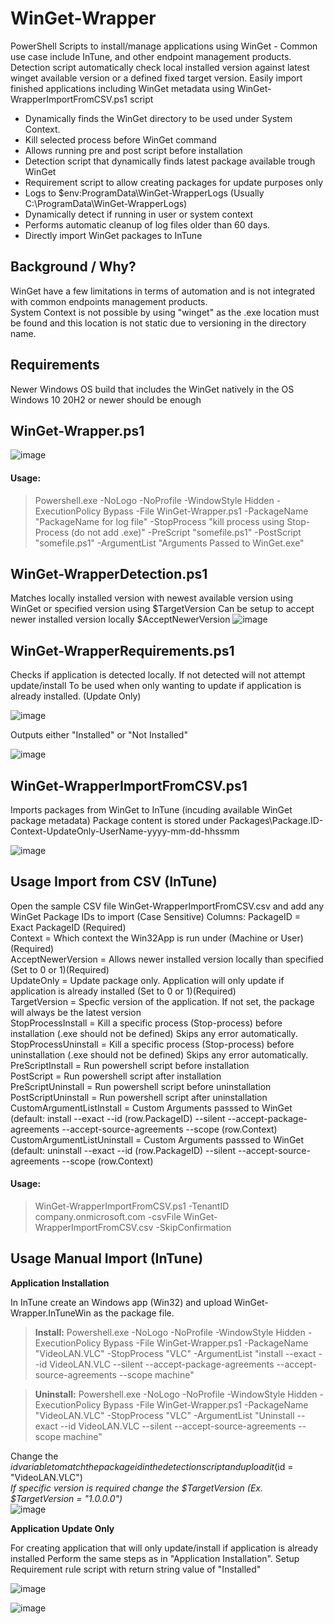 # WinGet-Wrapper  
PowerShell Scripts to install/manage applications using WinGet - Common use case include InTune, and other endpoint management products.
Detection script automatically check local installed version against latest winget available version or a defined fixed target version.
Easily import finished applications including WinGet metadata using WinGet-WrapperImportFromCSV.ps1 script

* Dynamically finds the WinGet directory to be used under System Context.
* Kill selected process before WinGet command
* Allows running pre and post script before installation
* Detection script that dynamically finds latest package available trough WinGet
* Requirement script to allow creating packages for update purposes only
* Logs to $env:ProgramData\WinGet-WrapperLogs (Usually C:\ProgramData\WinGet-WrapperLogs)
* Dynamically detect if running in user or system context
* Performs automatic cleanup of log files older than 60 days.
* Directly import WinGet packages to InTune

## Background / Why?
WinGet have a few limitations in terms of automation and is not integrated with common endpoints management products.  
System Context is not possible by using "winget" as the .exe location must be found and this location is not static due to versioning in the directory name.

## Requirements
Newer Windows OS build that includes the WinGet natively in the OS   
Windows 10 20H2 or newer should be enough

## WinGet-Wrapper.ps1
![image](https://github.com/SorenLundt/WinGet-Wrapper/assets/127216441/4220b44b-7f96-4fb1-84ec-ce416f6f622c)

#### Usage:
>Powershell.exe -NoLogo -NoProfile -WindowStyle Hidden -ExecutionPolicy Bypass -File WinGet-Wrapper.ps1 -PackageName "PackageName for log file" -StopProcess "kill process using Stop-Process (do not add .exe)" -PreScript "somefile.ps1" -PostScript "somefile.ps1" -ArgumentList "Arguments Passed to WinGet.exe"

## WinGet-WrapperDetection.ps1
Matches locally installed version with newest available version using WinGet or specified version using $TargetVersion
Can be setup to accept newer installed version locally $AcceptNewerVersion
![image](https://github.com/SorenLundt/WinGet-Wrapper/assets/127216441/631d6001-b813-4b79-a12f-3c1e06cb3aec)

## WinGet-WrapperRequirements.ps1
Checks if application is detected locally. If not detected will not attempt update/install
To be used when only wanting to update if application is already installed. (Update Only)

![image](https://github.com/SorenLundt/WinGet-Wrapper/assets/127216441/b5af0ddd-6700-46cf-8907-33dbd0f8e930)

Outputs either "Installed" or "Not Installed"

![image](https://github.com/SorenLundt/WinGet-Wrapper/assets/127216441/b8cd24fd-da34-4e1c-aeb2-0627717e1244)

## WinGet-WrapperImportFromCSV.ps1
Imports packages from WinGet to InTune (incuding available WinGet package metadata)
Package content is stored under Packages\Package.ID-Context-UpdateOnly-UserName-yyyy-mm-dd-hhssmm

![image](https://github.com/SorenLundt/WinGet-Wrapper/assets/127216441/c626ed5b-80eb-4d56-8476-605349356ffa)

## Usage Import from CSV (InTune)
Open the sample CSV file WinGet-WrapperImportFromCSV.csv and add any WinGet Package IDs to import (Case Sensitive)
Columns:
PackageID = Exact PackageID (Required)<br>
Context = Which context the Win32App is run under (Machine or User) (Required)<br>
AcceptNewerVersion = Allows newer installed version locally than specified (Set to 0 or 1)(Required)<br>
UpdateOnly = Update package only. Application will only update if application is already installed (Set to 0 or 1)(Required)<br>
TargetVersion = Specfic version of the application. If not set, the package will always be the latest version <br>
StopProcessInstall = Kill a specific process (Stop-process) before installation (.exe should not be defined) Skips any error automatically.<br>
StopProcessUninstall = Kill a specific process (Stop-process) before uninstallation (.exe should not be defined) Skips any error automatically.<br>
PreScriptInstall = Run powershell script before installation<br>
PostScript = Run powershell script after installation<br>
PreScriptUninstall = Run powershell script before uninstallation<br>
PostScriptUninstall = Run powershell script after uninstallation<br>
CustomArgumentListInstall = Custom Arguments passsed to WinGet (default: install --exact --id $($row.PackageID) --silent --accept-package-agreements --accept-source-agreements --scope $($row.Context)<br>
CustomArgumentListUninstall = Custom Arguments passsed to WinGet (default: uninstall --exact --id $($row.PackageID) --silent --accept-source-agreements --scope $($row.Context)<br>
#### Usage:
>WinGet-WrapperImportFromCSV.ps1 -TenantID company.onmicrosoft.com -csvFile WinGet-WrapperImportFromCSV.csv -SkipConfirmation

## Usage Manual Import (InTune)
**Application Installation**

In InTune create an Windows app (Win32) and upload WinGet-Wrapper.InTuneWin as the package file.  
>**Install:** Powershell.exe -NoLogo -NoProfile -WindowStyle Hidden -ExecutionPolicy Bypass -File WinGet-Wrapper.ps1 -PackageName "VideoLAN.VLC" -StopProcess "VLC" -ArgumentList "install --exact --id VideoLAN.VLC --silent --accept-package-agreements --accept-source-agreements --scope machine"

>**Uninstall:** Powershell.exe -NoLogo -NoProfile -WindowStyle Hidden -ExecutionPolicy Bypass -File WinGet-Wrapper.ps1 -PackageName "VideoLAN.VLC" -StopProcess "VLC" -ArgumentList "Uninstall --exact --id VideoLAN.VLC --silent --accept-source-agreements --scope machine"

Change the $id variable to match the package id in the detection script and upload it  ($id = "VideoLAN.VLC")  
  *If specific version is required change the $TargetVersion (Ex. $TargetVersion = "1.0.0.0")*  
![image](https://github.com/SorenLundt/WinGet-Wrapper/assets/127216441/2aea611c-7733-4f93-9cbe-a44b4f66333d)

**Application Update Only**

For creating application that will only update/install if application is already installed
Perform the same steps as in "Application Installation".
Setup Requirement rule script with return string value of "Installed"

![image](https://github.com/SorenLundt/WinGet-Wrapper/assets/127216441/b2bdb617-c74a-4902-9c2c-b8defe1adc70)

![image](https://github.com/SorenLundt/WinGet-Wrapper/assets/127216441/b8cd24fd-da34-4e1c-aeb2-0627717e1244)

